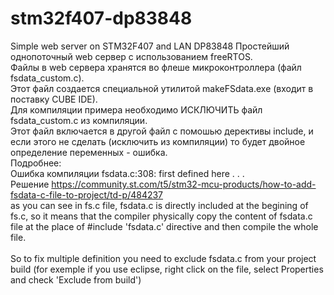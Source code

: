 # stm32f407-dp83848 <br>
Simple web server on STM32F407 and LAN DP83848
Простейший однопоточный web сервер с использованием freeRTOS.<br>
Файлы в web сервера хранятся во флеше микроконтроллера (файл fsdata_custom.c).<br>
Этот файл создается специальной утилитой makeFSdata.exe (входит в поставку CUBE IDE).<br>
Для компиляции примера необходимо ИСКЛЮЧИТЬ файл fsdata_custom.c из компиляции.<br>
Этот файл включается в другой файл с помошью дерективы include, и если этого не сделать (исключить из компиляции) то будет двойное определение переменных - ошибка.<br>
Подробнее: <br>
Ошибка компиляции  fsdata.c:308: first defined here . . .<br>
Решение https://community.st.com/t5/stm32-mcu-products/how-to-add-fsdata-c-file-to-project/td-p/484237<br>
as you can see in fs.c file, fsdata.c is directly included at the begining of fs.c, so it means that the compiler physically copy the content of fsdata.c file at the place of #include 'fsdata.c' directive and then compile the whole file.<br>
<br>
So to fix multiple definition you need to exclude fsdata.c from your project build (for exemple if you use eclipse, right click on the file, select Properties and check 'Exclude from build')<br>
<br>


